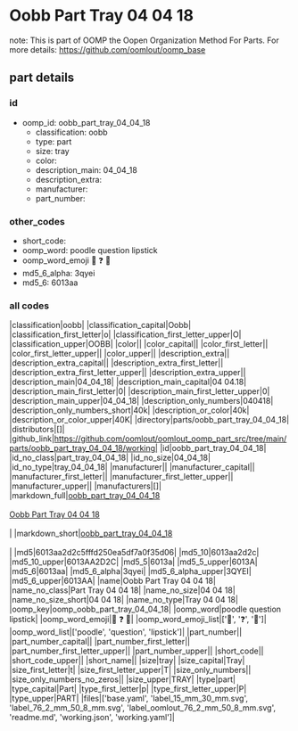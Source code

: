 # Oobb Part Tray 04 04 18  

note: This is part of OOMP the Oopen Organization Method For Parts. For more details: https://github.com/oomlout/oomp_base

##  part details





### id
* oomp_id: oobb_part_tray_04_04_18
  * classification: oobb
  * type: part
  * size: tray
  * color: 
  * description_main: 04_04_18
  * description_extra: 
  * manufacturer: 
  * part_number: 

### other_codes
* short_code: 
* oomp_word: poodle question lipstick
* oomp_word_emoji :poodle: :question: :lipstick:
* md5_6_alpha: 3qyei
* md5_6: 6013aa

### all codes 
|classification|oobb|
|classification_capital|Oobb|
|classification_first_letter|o|
|classification_first_letter_upper|O|
|classification_upper|OOBB|
|color||
|color_capital||
|color_first_letter||
|color_first_letter_upper||
|color_upper||
|description_extra||
|description_extra_capital||
|description_extra_first_letter||
|description_extra_first_letter_upper||
|description_extra_upper||
|description_main|04_04_18|
|description_main_capital|04 04.18|
|description_main_first_letter|0|
|description_main_first_letter_upper|0|
|description_main_upper|04_04_18|
|description_only_numbers|040418|
|description_only_numbers_short|40k|
|description_or_color|40k|
|description_or_color_upper|40K|
|directory|parts/oobb_part_tray_04_04_18|
|distributors|[]|
|github_link|https://github.com/oomlout/oomlout_oomp_part_src/tree/main/parts/oobb_part_tray_04_04_18/working|
|id|oobb_part_tray_04_04_18|
|id_no_class|part_tray_04_04_18|
|id_no_size|04_04_18|
|id_no_type|tray_04_04_18|
|manufacturer||
|manufacturer_capital||
|manufacturer_first_letter||
|manufacturer_first_letter_upper||
|manufacturer_upper||
|manufacturers|[]|
|markdown_full|[oobb_part_tray_04_04_18](https://github.com/oomlout/oomlout_oomp_part_src/tree/main/parts/oobb_part_tray_04_04_18/working)<br>[](https://github.com/oomlout/oomlout_oomp_part_src/tree/main/parts/oobb_part_tray_04_04_18/working)<br>[Oobb Part Tray 04 04 18](https://github.com/oomlout/oomlout_oomp_part_src/tree/main/parts/oobb_part_tray_04_04_18/working)<br><br>|
|markdown_short|[oobb_part_tray_04_04_18](https://github.com/oomlout/oomlout_oomp_part_src/tree/main/parts/oobb_part_tray_04_04_18/working)<br><br>|
|md5|6013aa2d2c5fffd250ea5df7a0f35d06|
|md5_10|6013aa2d2c|
|md5_10_upper|6013AA2D2C|
|md5_5|6013a|
|md5_5_upper|6013A|
|md5_6|6013aa|
|md5_6_alpha|3qyei|
|md5_6_alpha_upper|3QYEI|
|md5_6_upper|6013AA|
|name|Oobb Part Tray 04 04 18|
|name_no_class|Part Tray 04 04 18|
|name_no_size|04 04 18|
|name_no_size_short|04 04 18|
|name_no_type|Tray 04 04 18|
|oomp_key|oomp_oobb_part_tray_04_04_18|
|oomp_word|poodle question lipstick|
|oomp_word_emoji|:poodle: :question: :lipstick:|
|oomp_word_emoji_list|[':poodle:', ':question:', ':lipstick:']|
|oomp_word_list|['poodle', 'question', 'lipstick']|
|part_number||
|part_number_capital||
|part_number_first_letter||
|part_number_first_letter_upper||
|part_number_upper||
|short_code||
|short_code_upper||
|short_name||
|size|tray|
|size_capital|Tray|
|size_first_letter|t|
|size_first_letter_upper|T|
|size_only_numbers||
|size_only_numbers_no_zeros||
|size_upper|TRAY|
|type|part|
|type_capital|Part|
|type_first_letter|p|
|type_first_letter_upper|P|
|type_upper|PART|
|files|['base.yaml', 'label_15_mm_30_mm.svg', 'label_76_2_mm_50_8_mm.svg', 'label_oomlout_76_2_mm_50_8_mm.svg', 'readme.md', 'working.json', 'working.yaml']|
